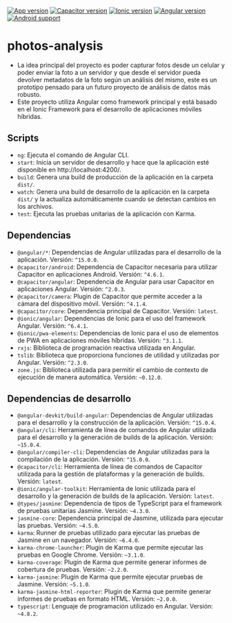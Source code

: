 [![App version](https://img.shields.io/badge/App-0.0.0-brightgreen.svg)](https://www.npmjs.com/package/photos-analysis)
[![Capacitor version](https://img.shields.io/badge/Capacitor-4.6.1-brightgreen.svg)](https://www.npmjs.com/package/@capacitor/core)
[![Ionic version](https://img.shields.io/badge/Ionic-6.4.1-brightgreen.svg)](https://www.npmjs.com/package/@ionic/angular)
[![Angular version](https://img.shields.io/badge/Angular-15.0.0-brightgreen.svg)](https://www.npmjs.com/package/@angular/core)
[![Android support](https://img.shields.io/badge/Android-yes-brightgreen.svg)](https://developer.android.com/index.html)

# photos-analysis

- La idea principal del proyecto es poder capturar fotos desde un celular y poder enviar la foto a un servidor y que desde el servidor pueda devolver metadatos de la foto según un análisis del mismo, este es un prototipo pensado para un futuro proyecto de análisis de datos más robusto.
- Este proyecto utiliza Angular como framework principal y está basado en el Ionic Framework para el desarrollo de aplicaciones móviles híbridas.

## Scripts

- `ng`: Ejecuta el comando de Angular CLI.
- `start`: Inicia un servidor de desarrollo y hace que la aplicación esté disponible en http://localhost:4200/.
- `build`: Genera una build de producción de la aplicación en la carpeta `dist/`.
- `watch`: Genera una build de desarrollo de la aplicación en la carpeta `dist/` y la actualiza automáticamente cuando se detectan cambios en los archivos.
- `test`: Ejecuta las pruebas unitarias de la aplicación con Karma.

## Dependencias

- `@angular/*`: Dependencias de Angular utilizadas para el desarrollo de la aplicación. Versión: `^15.0.0`.
- `@capacitor/android`: Dependencia de Capacitor necesaria para utilizar Capacitor en aplicaciones Android. Versión: `^4.6.1`.
- `@capacitor/angular`: Dependencia de Angular para usar Capacitor en aplicaciones Angular. Versión: `^2.0.3`.
- `@capacitor/camera`: Plugin de Capacitor que permite acceder a la cámara del dispositivo móvil. Versión: `^4.1.4`.
- `@capacitor/core`: Dependencia principal de Capacitor. Versión: `latest`.
- `@ionic/angular`: Dependencias de Ionic para el uso del framework Angular. Versión: `^6.4.1`.
- `@ionic/pwa-elements`: Dependencias de Ionic para el uso de elementos de PWA en aplicaciones móviles híbridas. Versión: `^3.1.1`.
- `rxjs`: Biblioteca de programación reactiva utilizada en Angular.
- `tslib`: Biblioteca que proporciona funciones de utilidad y utilizadas por Angular. Versión: `^2.3.0`.
- `zone.js`: Biblioteca utilizada para permitir el cambio de contexto de ejecución de manera automática. Versión: `~0.12.0`.

## Dependencias de desarrollo

- `@angular-devkit/build-angular`: Dependencias de Angular utilizadas para el desarrollo y la construcción de la aplicación. Versión: `^15.0.4`.
- `@angular/cli`: Herramienta de línea de comandos de Angular utilizada para el desarrollo y la generación de builds de la aplicación. Versión: `~15.0.4`.
- `@angular/compiler-cli`: Dependencias de Angular utilizadas para la compilación de la aplicación. Versión: `^15.0.0`.
- `@capacitor/cli`: Herramienta de línea de comandos de Capacitor utilizada para la gestión de plataformas y la generación de builds. Versión: `latest`.
- `@ionic/angular-toolkit`: Herramienta de Ionic utilizada para el desarrollo y la generación de builds de la aplicación. Versión: `latest`.
- `@types/jasmine`: Dependencia de tipos de TypeScript para el framework de pruebas unitarias Jasmine. Versión: `~4.3.0`.
- `jasmine-core`: Dependencia principal de Jasmine, utilizada para ejecutar las pruebas. Versión: `~4.5.0`.
- `karma`: Runner de pruebas utilizado para ejecutar las pruebas de Jasmine en un navegador. Versión: `~6.4.0`.
- `karma-chrome-launcher`: Plugin de Karma que permite ejecutar las pruebas en Google Chrome. Versión: `~3.1.0`.
- `karma-coverage`: Plugin de Karma que permite generar informes de cobertura de pruebas. Versión: `~2.2.0`.
- `karma-jasmine`: Plugin de Karma que permite ejecutar pruebas de Jasmine. Versión: `~5.1.0`.
- `karma-jasmine-html-reporter`: Plugin de Karma que permite generar informes de pruebas en formato HTML. Versión: `~2.0.0`.
- `typescript`: Lenguaje de programación utilizado en Angular. Versión: `~4.8.2`.
